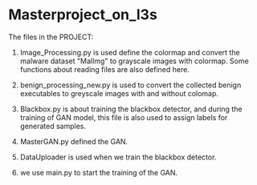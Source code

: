 # Masterproject_on_l3s
The files in the PROJECT:
1. Image_Processing.py is used define the colormap and convert the malware dataset "MalImg" to grayscale images with colormap. Some functions about reading files are also defined here.

2. benign_processing_new.py is used to convert the collected benign executables to greyscale images with and without colomap.

3. Blackbox.py is about training the blackbox detector, and during the training of GAN model, this file is also used to assign labels for generated samples.

4. MasterGAN.py defined the GAN.

5. DataUploader is used when we train the blackbox detector.

6. we use main.py to start the training of the GAN.